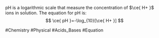pH is a logarithmic scale that measure the concentration of $\ce{ H+ }$ ions in solution. The equation for pH is:
$$
\ce{ pH }=-\log_{10}[\ce{ H+ }]
$$

#Chemistry #Physical #Acids_Bases #Equation